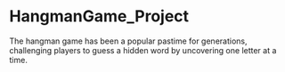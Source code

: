 # HangmanGame_Project
The hangman game has been a popular pastime for generations, challenging players to guess a hidden word by uncovering one letter at a time.

